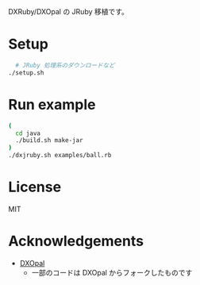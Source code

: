 DXRuby/DXOpal の JRuby 移植です。

# Setup

```sh
  # JRuby 処理系のダウンロードなど
./setup.sh
```


# Run example

```sh
(
  cd java
  ./build.sh make-jar
)
./dxjruby.sh examples/ball.rb
```


# License

MIT


# Acknowledgements

- [DXOpal](https://github.com/yhara/dxopal)
  - 一部のコードは DXOpal からフォークしたものです
